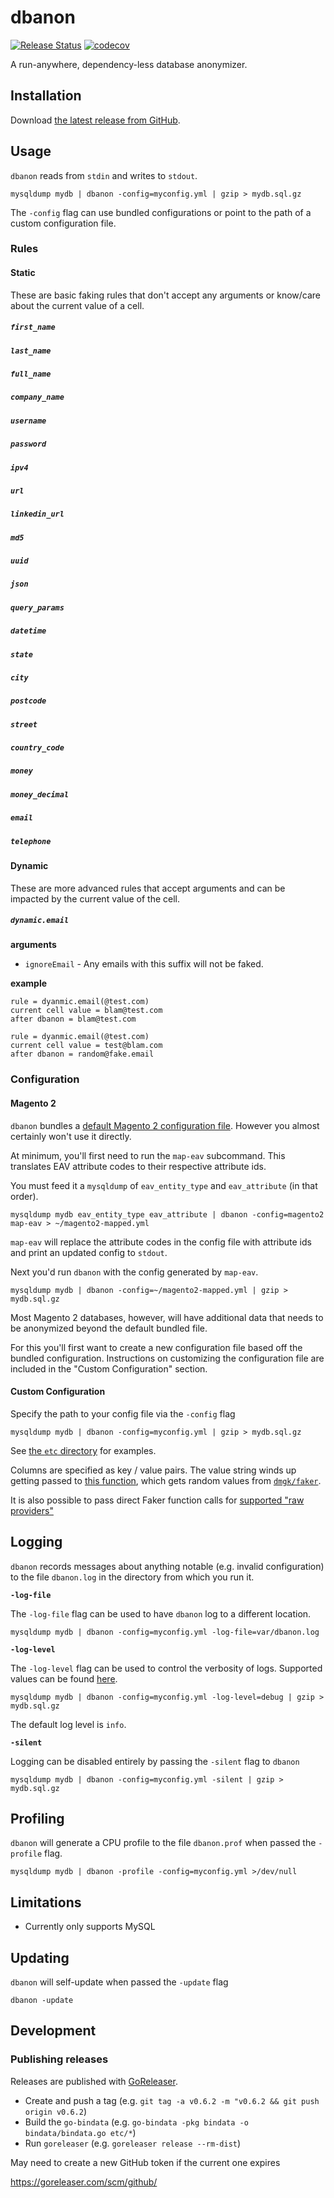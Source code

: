 # dbanon

[![Release Status](https://github.com/mdshack/dbanon/actions/workflows/release-please.yaml/badge.svg)](https://github.com/mdshack/dbanon/actions) [![codecov](https://codecov.io/gh/mpchadwick/dbanon/branch/master/graph/badge.svg)](https://codecov.io/gh/mdshack/dbanon)

A run-anywhere, dependency-less database anonymizer.

## Installation

Download [the latest release from GitHub](https://github.com/mdshack/dbanon/releases).

## Usage

`dbanon` reads from `stdin` and writes to `stdout`.

```
mysqldump mydb | dbanon -config=myconfig.yml | gzip > mydb.sql.gz
```

The `-config` flag can use bundled configurations or point to the path of a custom configuration file. 

### Rules

#### Static

These are basic faking rules that don't accept any arguments or know/care about the current value of a cell.

##### `first_name`
##### `last_name`
##### `full_name`
##### `company_name`
##### `username`
##### `password`
##### `ipv4`
##### `url`
##### `linkedin_url`
##### `md5`
##### `uuid`
##### `json`
##### `query_params`
##### `datetime`
##### `state`
##### `city`
##### `postcode`
##### `street`
##### `country_code`
##### `money`
##### `money_decimal`
##### `email`
##### `telephone`

#### Dynamic

These are more advanced rules that accept arguments and can be impacted by the current value of the cell.

##### `dynamic.email`
**arguments**
- `ignoreEmail` - Any emails with this suffix will not be faked.

**example**
```
rule = dyanmic.email(@test.com)
current cell value = blam@test.com
after dbanon = blam@test.com

rule = dyanmic.email(@test.com)
current cell value = test@blam.com
after dbanon = random@fake.email
```

### Configuration

#### Magento 2

`dbanon` bundles a [default Magento 2 configuration file](etc/magento2.yml). However you almost certainly won't use it directly.

At minimum, you'll first need to run the `map-eav` subcommand. This translates EAV attribute codes to their respective attribute ids.

You must feed it a `mysqldump` of `eav_entity_type` and `eav_attribute` (in that order).

```
mysqldump mydb eav_entity_type eav_attribute | dbanon -config=magento2 map-eav > ~/magento2-mapped.yml
```

`map-eav` will replace the attribute codes in the config file with attribute ids and print an updated config to `stdout`.

Next you'd run `dbanon` with the config generated by `map-eav`.

```
mysqldump mydb | dbanon -config=~/magento2-mapped.yml | gzip > mydb.sql.gz
```


Most Magento 2 databases, however, will have additional data that needs to be anonymized beyond the default bundled file. 

For this you'll first want to create a new configuration file based off the bundled configuration. Instructions on customizing the configuration file are included in the "Custom Configuration" section.


#### Custom Configuration

Specify the path to your config file via the `-config` flag

```
mysqldump mydb | dbanon -config=myconfig.yml | gzip > mydb.sql.gz
```

See [the `etc` directory](etc/) for examples.

Columns are specified as key / value pairs. The value string winds up getting passed to [this function](https://github.com/mdshack/dbanon/blob/ade634a10bc282c06fecef115afbdd6661a94277/src/provider.go#L36), which gets random values from [`dmgk/faker`](https://github.com/dmgk/faker).

It is also possible to pass direct Faker function calls for [supported "raw providers"](https://github.com/mdshack/dbanon/blob/ade634a10bc282c06fecef115afbdd6661a94277/src/provider.go#L13-L17)

## Logging

`dbanon` records messages about anything notable (e.g. invalid configuration) to the file `dbanon.log` in the directory from which you run it.

**`-log-file`**

The `-log-file` flag can be used to have `dbanon` log to a different location.

```
mysqldump mydb | dbanon -config=myconfig.yml -log-file=var/dbanon.log
```

**`-log-level`**

The `-log-level` flag can be used to control the verbosity of logs. Supported values can be found [here](https://github.com/sirupsen/logrus/blob/d131c24e23baaa812461202af6d7cfa388e2d292/logrus.go#L25-L45).

```
mysqldump mydb | dbanon -config=myconfig.yml -log-level=debug | gzip > mydb.sql.gz
```

The default log level is `info`.

**`-silent`**

Logging can be disabled entirely by passing the `-silent` flag to `dbanon`

```
mysqldump mydb | dbanon -config=myconfig.yml -silent | gzip > mydb.sql.gz
```

## Profiling

`dbanon` will generate a CPU profile to the file `dbanon.prof` when passed the `-profile` flag.

```
mysqldump mydb | dbanon -profile -config=myconfig.yml >/dev/null
```

## Limitations

- Currently only supports MySQL

## Updating

`dbanon` will self-update when passed the `-update` flag

```
dbanon -update
```

## Development

### Publishing releases

Releases are published with [GoReleaser](https://goreleaser.com/).

- Create and push a tag (e.g. `git tag -a v0.6.2 -m "v0.6.2 && git push origin v0.6.2`)
- Build the `go-bindata` (e.g. `go-bindata -pkg bindata -o bindata/bindata.go etc/*`)
- Run `goreleaser` (e.g. `goreleaser release --rm-dist`)

May need to create a new GitHub token if the current one expires

https://goreleaser.com/scm/github/
